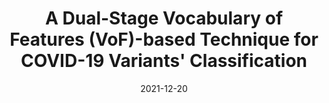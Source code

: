 ---
title: "A Dual-Stage Vocabulary of Features (VoF)-based Technique for COVID-19 Variants' Classification"
collection: publications
category: journals
permalink: /publication/2021-12-20-vof-covid-classification
excerpt: 'A VoF-based technique for classifying COVID-19 variants.'
date: 2021-12-20
venue: 'Applied Sciences'
paperurl: 'https://www.mdpi.com/2076-3417/11/24/11902'
citation: 'Jamil, S., Rahman, M. U. (2021). &quot;A Dual-Stage Vocabulary of Features (VoF)-based Technique for COVID-19 Variants Classification.&quot; <i>Applied Sciences</i>. 11(24):11902.'
---